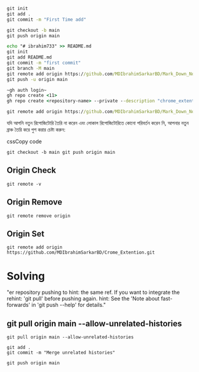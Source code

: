 ```cmd
git init
git add .
git commit -m "First Time add"

git checkout -b main
git push origin main

echo "# ibrahim733" >> README.md
git init
git add README.md
git commit -m "first commit"
git branch -M main
git remote add origin https://github.com/MDIbrahimSarkarBD/Mark_Down_Notes.git
git push -u origin main

~gh auth login~
gh repo create <11>
gh repo create <repository-name> --private --description "chrome_extention"

git remote add origin https://github.com/MDIbrahimSarkarBD/Mark_Down_Notes.git

```

যদি আপনি নতুন রিপোজিটোরি তৈরি না করেন এবং লোকাল রিপোজিটোরিতে কোনো পরিবর্তন করেন নি, আপনার নতুন ব্রাঞ্চ তৈরি করে পুশ করার চেষ্টা করুন:

cssCopy code

`git checkout -b main git push origin main`

## Origin Check
```gt
git remote -v
```
## Origin Remove

```gt
git remote remove origin

```

## Origin Set

```gt
git remote add origin https://github.com/MDIbrahimSarkarBD/Crome_Extention.git
```
# Solving
"er repository pushing to
hint: the same ref. If you want to integrate the rehint: 'git pull' before pushing again.
hint: See the 'Note about fast-forwards' in 'git push --help' for details."
## git pull origin main --allow-unrelated-histories

```github
git pull origin main --allow-unrelated-histories

git add .
git commit -m "Merge unrelated histories"

git push origin main


```




